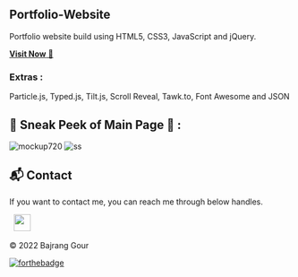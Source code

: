 ## Portfolio-Website
Portfolio website build using HTML5, CSS3, JavaScript and jQuery.

<a href="https://code-bajju.github.io/bajrang-portfolio/" target="_blank">**Visit Now** 🚀</a>


### Extras : 
Particle.js, Typed.js, Tilt.js, Scroll Reveal, Tawk.to, Font Awesome and JSON

## 📌 Sneak Peek of Main Page 🙈 :
![mockup720](https://i.postimg.cc/GtcV1Z8B/2022-11-02.png)
![ss](https://i.postimg.cc/L4NjTrTJ/2022-11-02-3.png)


<h2>📬 Contact</h2>


If you want to contact me, you can reach me through below handles.

&nbsp;&nbsp;<a href="https://www.linkedin.com/in/bajrang-gour/"><img src="https://www.felberpr.com/wp-content/uploads/linkedin-logo.png" width="30"></img></a>

© 2022 Bajrang Gour


[![forthebadge](https://forthebadge.com/images/badges/built-with-love.svg)](https://forthebadge.com)
